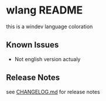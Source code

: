 # wlang README

this is a windev language coloration

## Known Issues

- Not english version actualy

## Release Notes

see [CHANGELOG.md](https://github.com/gdesnoues/wlang/blob/master/CHANGELOG.md) for release notes
